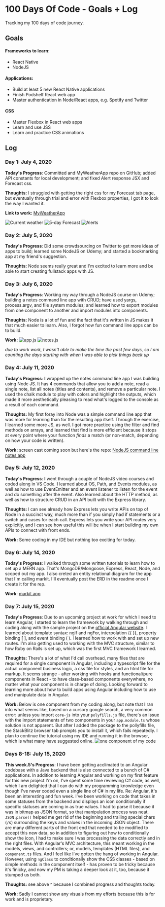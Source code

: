 # 100 Days Of Code - Goals + Log
Tracking my 100 days of code journey.

## Goals

#### Frameworks to learn:
- React Native
- NodeJS

#### Applications:
- Build at least 5 new React Native applications
- Finish Podshelf React web app
- Master authentication in Node/React apps, e.g. Spotify and Twitter

#### CSS
- Master Flexbox in React web apps
- Learn and use JSS
- Learn and practice CSS animations

## Log

### Day 1: July 4, 2020

**Today's Progress**: Committed and  MyWeatherApp repo on GitHub; added API constants for local development; and fixed Alert response JSX and Forecast css.

**Thoughts:** I struggled with getting the right css for my Forecast tab page, but eventually through trial and error with Flexbox properties, I got it to look the way I wanted it.

**Link to work:** [MyWeatherApp](https://github.com/lisajacobson/MyWeatherApp)

![Current weather](https://user-images.githubusercontent.com/7946801/86827553-20ecba80-c060-11ea-9f63-a28389c76b6f.png)   ![5-day Forecast](https://user-images.githubusercontent.com/7946801/86827554-20ecba80-c060-11ea-8211-f1ee1a755351.png)   ![Alerts](https://user-images.githubusercontent.com/7946801/86827556-21855100-c060-11ea-973e-aa91bc590186.png)



### Day 2: July 5, 2020

**Today's Progress**: Did some crowdsourcing on Twitter to get more ideas of apps to build; learned some NodeJS on Udemy; and started a bookmarking app at my friend's suggestion.

**Thoughts:** Node seems really great and I'm excited to learn more and be able to start creating fullstack apps with JS.

### Day 3: July 6, 2020

**Today's Progress**: Working my way through a NodeJS course on Udemy; building a notes command line app with CRUD; have used yargs, process.argv, and file system modules; and learned how to export modules from one component to another and import modules into components.

**Thoughts:** Node is a lot of fun and the fact that it's written in JS makes it that much easier to learn. Also, I forgot how fun command line apps can be to build.

**Work:** ![app.js](https://user-images.githubusercontent.com/7946801/86828072-c30ca280-c060-11ea-9b3d-351496a19b43.png)   ![notes.js](https://user-images.githubusercontent.com/7946801/86828074-c30ca280-c060-11ea-9c75-204c070e2de0.png)

*due to work work, I wasn't able to make the time the past few days, so I am counting the days starting with when I was able to pick things back up*

### Day 4: July 11, 2020
**Today's Progress**: I wrapped up the notes command line app I was building using Node JS. It has 4 commands that allow you to add a note, read a single note, list all notes (titles and contents), and remove a particular note. I used the chalk module to play with colors and highlight the outputs, which made it more aesthetically pleasing to read what's logged to the console as a result of each command.

**Thoughts:** My first foray into Node was a simple command line app that was more for learning than for the resulting app itself. Through the exercise, I learned some more JS, as well. I got more practice using the filter and find methods on arrays, and learned that find is more efficient because it stops at every point where your function *finds* a match (or non-match, depending on how your code is written).

**Work:** screen cast coming soon but here's the repo: [NodeJS command line notes app](https://github.com/lisajacobson/notes-cmd-app)

### Day 5: July 12, 2020
**Today's Progress**: I went through a couple of NodeJS video courses and coded along in VS Code. I learned about OS, Path, and Events modules, as well as how to use EventEmitter and an event listener to listen for the event and do something after the event. Also learned about the HTTP method, as well as how to structure CRUD in an API built with the Express library.

**Thoughts:** I can see already how Express lets you write APIs on top of Node in a succinct way, much more than if you simply had if statements or a switch and cases for each call. Express lets you write your API routes very explicitly, and I can see how useful this will be when I start building my own APIs to connect with front ends.

**Work:** Some coding in my IDE but nothing too exciting for today.

### Day 6: July 14, 2020
**Today's Progress**: I walked through some written tutorials to learn how to set up a MERN app. That's MongoDB/Mongoose, Express, React, Node, and scoped out my app. I also creted an entity relational diagram for the app that I'm calling markit. I'll eventually post the ERD in the readme once I create it for the rep.

**Work**: [markit app](https://github.com/lisajacobson/markit)

### Day 7: July 15, 2020
**Today's Progress**: Due to an upcoming project at work for which I need to learn Angular, I started to learn the framework by walking through and coding along with the sample project on the [official Angular website](https://angular.io/start). I learned about template syntax: ngIf and ngFor, interpolation {{ }}, property binding [ ], and event binding ( ). I learned how to work with and set up new routes. I'm also getting used to working with the MVC structure, similar to how Ruby on Rails is set up, which was the first MVC framework I learned.

**Thoughts:** There's a lot of what I'd call overhead, many files that are required for a single component in Angular, including a typescript file for the actual component business logic, a css file for styles, and an html file for markup. It seems strange - after working with hooks and functional/pure components in React - to have class-based components everywhere, no matter what your component is in charge of doing. Looking forward to learning more about how to build apps using Angular including how to use and manipulate data in Angular. 

**Work:** Below is one component from my coding along, but note that I ran into what seems like, based on a cursory google search, a very common error: unless you import `core-js` into your `polyfills.js` file, there's an issue with the import statements of two components in your `app.module.ts` whose solution is not apparent. But after I added the package to the pollyfills file, the StackBlitz browser tab prompts you to install it, which fails repeatedly. I plan to continue the tutorial using my IDE and running it in the browser, which is what many have suggested online. 
![one component of my code](https://user-images.githubusercontent.com/7946801/87680452-748b9200-c74b-11ea-9074-1c7df07534b5.png)

### Days 8-18: July 15, 2020
**This week.5's Progress**: I have been getting acclimated to an Angular codebase with a Java backend that is also connected to a bunch of C# applications. In addition to learning Angular and working on my first feature for this new project I'm on, I've spent some time reviewing C# code, as well, which I am delighted that I can do with my programming knowledge even though I've never coded even a single line of C# in my life. Re: Angular, it's been an interesting and fun week. I've been working on code that takes in some statuses from the backend and displays an icon conditionally if specific statuses are coming in as true values. I had to parse it because it was in bitmap as JSON format, so that manipulation process was neat. `JSON.parse()` helped me get rid of the beginning and trailing special chars (`/`s) surrounding the keys and values in the incoming JSON object. There are many different parts of the front end that needed to be modified to accept this new data, so in addition to figuring out how to conditionally show the icon, I had to make sure I was processing the data correctly and in the right files. With Angular's MVC architecture, this meant working in the models, views, and controllers; or, models, templates (HTML files), and `component.ts` files. And I feel like I've gotten the hang of working in Angular. However, using `ngClass` to conditionally show the CSS classes - based on simple methods in the component itself - has proven to be tricky because it's finicky, and now my PM is taking a deeper look at it, too, because it stumped us both.

**Thoughts:** see above ^ because I combined progress and thoughts today. 

**Work:** Sadly I cannot show any visuals from my efforts because this is for work and is proprietary.
